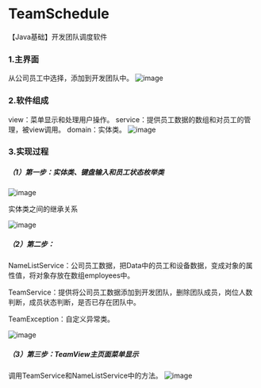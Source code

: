 # TeamSchedule
【Java基础】开发团队调度软件
### 1.主界面
从公司员工中选择，添加到开发团队中。
![image](https://img2022.cnblogs.com/blog/1986560/202210/1986560-20221026083654866-1401979106.png)

### 2.软件组成
view：菜单显示和处理用户操作。
service：提供员工数据的数组和对员工的管理，被view调用。
domain：实体类。
![image](https://img2022.cnblogs.com/blog/1986560/202210/1986560-20221026084101099-1824571184.png)

### 3.实现过程
##### （1）第一步：实体类、键盘输入和员工状态枚举类
![image](https://img2022.cnblogs.com/blog/1986560/202210/1986560-20221026084958321-309321166.png)

实体类之间的继承关系

![image](https://img2022.cnblogs.com/blog/1986560/202210/1986560-20221026084801386-1828444633.png)

##### （2）第二步：
NameListService：公司员工数据，把Data中的员工和设备数据，变成对象的属性值，将对象存放在数组employees中。

TeamService：提供将公司员工数据添加到开发团队，删除团队成员，岗位人数判断，成员状态判断，是否已存在团队中。

TeamException：自定义异常类。

![image](https://img2022.cnblogs.com/blog/1986560/202210/1986560-20221026094514377-685227303.png)

##### （3）第三步：TeamView主页面菜单显示
调用TeamService和NameListService中的方法。
![image](https://img2022.cnblogs.com/blog/1986560/202210/1986560-20221026095149215-1452522873.png)

